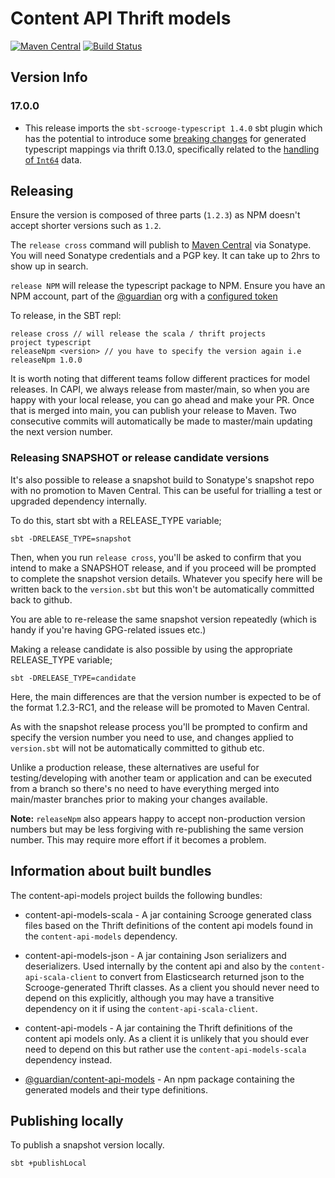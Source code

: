 # Content API Thrift models

[![Maven Central](https://maven-badges.herokuapp.com/maven-central/com.gu/content-api-models/badge.svg)](https://maven-badges.herokuapp.com/maven-central/com.gu/content-api-models)
[![Build Status](https://travis-ci.org/guardian/content-api-models.svg?branch=master)](https://travis-ci.org/guardian/content-api-models)

## Version Info

### 17.0.0 
* This release imports the `sbt-scrooge-typescript 1.4.0` sbt plugin which has the potential to introduce some [breaking changes](https://github.com/apache/thrift/blob/master/CHANGES.md#breaking-changes-2) for generated typescript mappings via thrift 0.13.0, specifically related to the [handling of `Int64`](https://issues.apache.org/jira/browse/THRIFT-4675) data.

## Releasing

Ensure the version is composed of three parts (`1.2.3`) as NPM doesn't accept shorter versions such as `1.2`.

The `release cross` command will publish to [Maven Central](http://search.maven.org/) via Sonatype. You will need Sonatype credentials and a PGP key. It can take up to 2hrs to show up in search.

`release NPM` will release the typescript package to NPM. Ensure you have an NPM account, part of the [@guardian](https://www.npmjs.com/org/guardian) org with a [configured token](https://docs.npmjs.com/creating-and-viewing-authentication-tokens)

To release, in the SBT repl:
```sbtshell
release cross // will release the scala / thrift projects
project typescript
releaseNpm <version> // you have to specify the version again i.e releaseNpm 1.0.0
```

It is worth noting that different teams follow different practices for model releases. In CAPI, we always release from master/main, so when you are happy with your local release, you can go ahead and make your PR. Once that is merged into main, you can publish your release to Maven. Two consecutive commits will automatically be made to master/main updating the next version number.

### Releasing SNAPSHOT or release candidate versions

It's also possible to release a snapshot build to Sonatype's snapshot repo with no promotion to Maven Central. This can be useful for trialling a test or upgraded dependency internally.

To do this, start sbt with a RELEASE_TYPE variable;

`sbt -DRELEASE_TYPE=snapshot`

Then, when you run `release cross`, you'll be asked to confirm that you intend to make a SNAPSHOT release, and if you proceed will be prompted to complete the snapshot version details. Whatever you specify here will be written back to the `version.sbt` but this won't be automatically committed back to github.

You are able to re-release the same snapshot version repeatedly (which is handy if you're having GPG-related issues etc.)

Making a release candidate is also possible by using the appropriate RELEASE_TYPE variable;

`sbt -DRELEASE_TYPE=candidate`

Here, the main differences are that the version number is expected to be of the format 1.2.3-RC1, and the release will be promoted to Maven Central. 

As with the snapshot release process you'll be prompted to confirm and specify the version number you need to use, and changes applied to `version.sbt` will not be automatically committed to github etc.

Unlike a production release, these alternatives are useful for testing/developing with another team or application and can be executed from a branch so there's no need to have everything merged into main/master branches prior to making your changes available.

**Note:** `releaseNpm` also appears happy to accept non-production version numbers but may be less forgiving with re-publishing the same version number. This may require more effort if it becomes a problem.

## Information about built bundles

The content-api-models project builds the following bundles: 

* content-api-models-scala - A jar containing Scrooge generated class files based on the Thrift definitions of the content api models found in the `content-api-models` dependency. 

* content-api-models-json - A jar containing Json serializers and deserializers. Used internally by the content api and also by the `content-api-scala-client` to convert from Elasticsearch returned json to the Scrooge-generated Thrift classes. As a client you should never need to depend on this explicitly, although you may have a transitive dependency on it if using the `content-api-scala-client`.

* content-api-models - A jar containing the Thrift definitions of the content api models only. As a client it is unlikely that you should ever need to depend on this but rather use the `content-api-models-scala` dependency instead.

* [@guardian/content-api-models](https://www.npmjs.com/package/@guardian/content-api-models) - An npm package containing the generated models and their type definitions.



## Publishing locally 

To publish a snapshot version locally.

```
sbt +publishLocal
```



